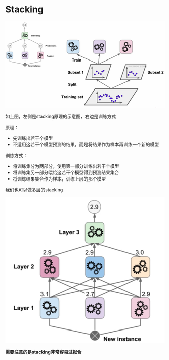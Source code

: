 
# Stacking

![stacking](..\assets\img\EnsembleLearning\stacking.PNG)

如上图，左侧是stacking原理的示意图，右边是训练方式

原理：

- 先训练出若干个模型
- 不适用这若干个模型预测的结果，而是将结果作为样本再训练一个新的模型

训练方式：

- 将训练集分为两部分，使用第一部分训练出若干个模型
- 将训练集另一部分喂给这若干个模型得到预测结果集合
- 将训练结果集合作为样本，训练上层的那个模型

我们也可以做多层的stacking

![stacking multi layer](..\assets\img\EnsembleLearning\stacking_mult_layer.PNG)

**需要注意的是stacking非常容易过拟合**
